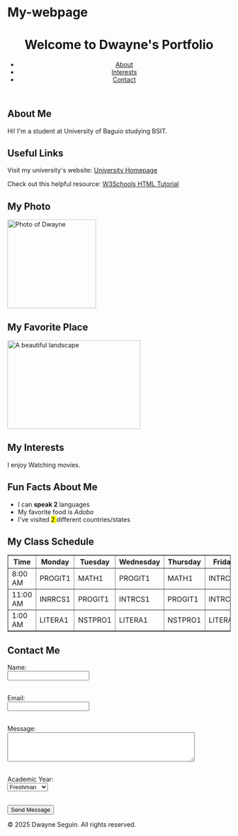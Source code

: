 # My-webpage
<!DOCTYPE html>
<html lang ="en">
<head>
    <meta charset="UTF-8">
    <meta name="viewport" content="width=deivce-width, initial-scale=1.0">
    <title>My First Webpage</title>
</head>
<body>
    <header>
        <h1>Welcome to Dwayne's Portfolio</h1>
        <nav>
            <ul>
                <li><a href="#about">About</a></li>
                <li><a href="#interests">Interests</a></li>
                <li><a href="#contact">Contact</a></li>
            </ul>
        </nav>
    </header>

<main>
        <section id="about">
            <h2>About Me</h2>
            <p>Hi! I'm a student at University of Baguio studying BSIT.</p>
        </section>

<footer>
        <h2>Useful Links</h2>
<p>Visit my university's website: <a href="https://ubaguio.edu/">University Homepage</a></p>
<p>Check out this helpful resource: <a href="https://www.w3schools.com/html/" target="_blank">W3Schools HTML Tutorial</a></p>
    
<h2>My Photo</h2>
<img src="https://image.tmdb.org/t/p/w235_and_h235_face/5QApZVV8FUFlVxQpIK3Ew6cqotq.jpg" alt="Photo of Dwayne" width="200" height="200">

<h2>My Favorite Place</h2>
<img src="https://encrypted-tbn0.gstatic.com/images?q=tbn:ANd9GcRSbwtbVzMsZbuiuQmxXTTxVTrfAZtFPFOK0A&s" 
     alt="A beautiful landscape" width="300" height="200">
    </footer>

<section id="interests">
            <h2>My Interests</h2>
            <p>I enjoy Watching movies.</p>
        </section>
</main>

<section>
    <h2>Fun Facts About Me</h2>
    <ul>
        <li>I can <strong>speak 2</strong> languages</li>
        <li>My favorite food is <em>Adobo</em></li>
        <li>I've visited <mark> 2 </mark> different countries/states</li>
    </ul>
</section>

<section>
        <h2>My Class Schedule</h2>
        <table border="1">
            <thead>
                <tr>
                    <th>Time</th>
                    <th>Monday</th>
                    <th>Tuesday</th>
                    <th>Wednesday</th>
                    <th>Thursday</th>
                    <th>Friday</th>
                </tr>
            </thead>
            <tbody>
                <tr>
                    <td>8:00 AM</td>
                    <td>PROGIT1</td>
                    <td>MATH1</td>
                    <td>PROGIT1</td>
                    <td>MATH1</td>
                    <td>INTRCS1</td>
                </tr>
                <tr>
                    <td>11:00 AM</td>
                    <td>INRRCS1</td>
                    <td>PROGIT1</td>
                    <td>INTRCS1</td>
                    <td>PROGIT1</td>
                    <td>INTRCS1</td>
                </tr>
                <tr>
                    <td>1:00 AM</td>
                    <td>LITERA1</td>
                    <td>NSTPRO1</td>
                    <td>LITERA1</td>
                    <td>NSTPRO1</td>
                    <td>LITERA1</td>
                </tr>
            </tbody>
        </table>
    </section>

<section id="contact">
        <h2>Contact Me</h2>
        <form>
            <label for="name">Name:</label><br>
            <input type="text" id="name" name="name" required><br><br>

<label for="email">Email:</label><br>
            <input type="email" id="email" name="email" required><br><br>

<label for="message">Message:</label><br>
            <textarea id="message" name="message" rows="4" cols="50" required></textarea><br><br>

 <label for="year">Academic Year:</label><br>
            <select id="year" name="year">
                <option value="freshman">Freshman</option>
                <option value="sophomore">Sophomore</option>
                <option value="junior">Junior</option>
                <option value="senior">Senior</option>
            </select><br><br>

<input type="submit" value="Send Message">

</form>
</section>

<footer>
    <p>&copy; 2025 Dwayne Seguin. All rights reserved.</p>
</footer>